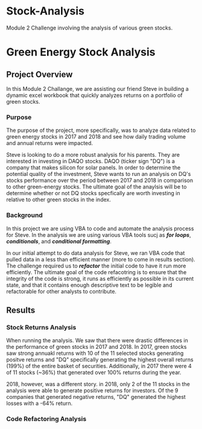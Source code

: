 # Stock-Analysis
Module 2 Challenge involving the analysis of various green stocks.

# Green Energy Stock Analysis

## Project Overview
In this Module 2 Challange, we are assisting our friend Steve in building a dynamic excel workbook that quickly analyzes returns on a portfolio of green stocks. 

### Purpose
The purpose of the project, more specifically, was to analyze data related to green energy stocks in 2017 and 2018 and see how daily trading volume and annual returns were impacted. 

Steve is looking to do a more robust analysis for his parents. They are interested in investing in DAQO stocks. DAQO (ticker sign "DQ") is a company that makes silicon for solar panels. In order to determine the potential quality of the investment, Steve wants to run an analysis on DQ's stocks performance over the period between 2017 and 2018 in comparison to other green-energy stocks. The ultimate goal of the anaylsis will be to determine whether or not DQ stocks specfically are worth investing in relative to other green stocks in the index.

### Background
In this project we are using VBA to code and automate the analysis process for Steve. In the analysis we are using various VBA tools sucj as ***for loops***, ***conditionals***, and ***conditional formatting***. 

In our initial attempt to do data analysis for Steve, we ran VBA code that pulled data in a less than efficient manner (more to come in results section). The challenge required us to ***refactor*** the initial code to have it run more efficiently. The ultimate goal of the code refacotring is to ensure that the integrity of the code is strong, it runs as efficiently as possible in its current state, and that it contains enough descriptive text to be legible and refactorable for other analysts to contribute. 

## Results
### Stock Returns Analysis
When running the analysis. We saw that there were drastic differences in the performance of green stocks in 2017 and 2018. In 2017, green stocks saw strong annuakl returns with 10 of the 11 selected stocks generating positve returns and "DQ" specifically generating the highest overall returns (199%) of the entire basket of securities. Additionally, in 2017 there were 4 of 11 stocks (~36%) that generated over 100% returns during the year. 

2018, however, was a different story. in 2018, only 2 of the 11 stocks in the analysis were able to generate positive returns for investors. Of the 9 companies that generated negative returns, "DQ" generated the highest losses with a -64% return. 

### Code Refactoring Analysis

